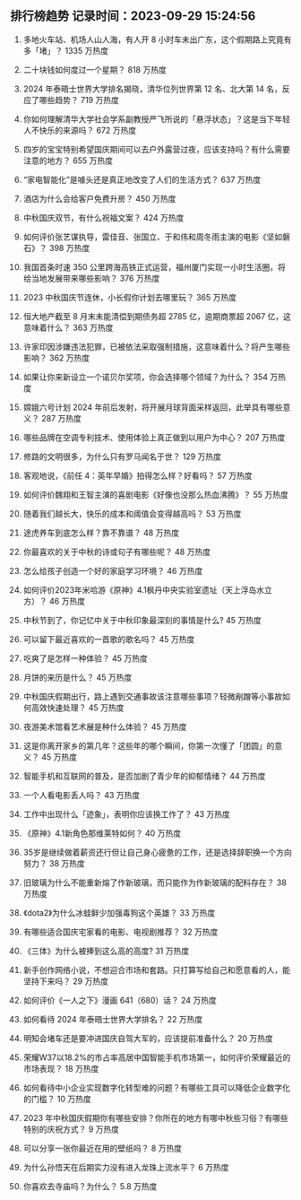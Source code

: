 
## 排行榜趋势 记录时间：2023-09-29 15:24:56
  
  1. 多地火车站、机场人山人海，有人开 8 小时车未出广东，这个假期路上究竟有多「堵」？ 1335 万热度
    
  2. 二十块钱如何度过一个星期？ 818 万热度
    
  3. 2024 年泰晤士世界大学排名揭晓，清华位列世界第 12 名、北大第 14 名，反应了哪些趋势？ 719 万热度
    
  4. 你如何理解清华大学社会学系副教授严飞所说的「悬浮状态」？这是当下年轻人不快乐的来源吗？ 672 万热度
    
  5. 四岁的宝宝特别希望国庆期间可以去户外露营过夜，应该支持吗？有什么需要注意的地方？ 655 万热度
    
  6. “家电智能化”是噱头还是真正地改变了人们的生活方式？ 637 万热度
    
  7. 酒店为什么会给客户免费升房？ 450 万热度
    
  8. 中秋国庆双节，有什么祝福文案？ 424 万热度
    
  9. 如何评价张艺谋执导，雷佳音、张国立、于和伟和周冬雨主演的电影《坚如磐石》？ 398 万热度
    
  10. 我国首条时速 350 公里跨海高铁正式运营，福州厦门实现一小时生活圈，将给当地发展带来哪些影响？ 376 万热度
    
  11. 2023 中秋国庆节连休，小长假你计划去哪里玩？ 365 万热度
    
  12. 恒大地产截至 8 月末未能清偿到期债务超 2785 亿，逾期商票超 2067 亿，这意味着什么？ 363 万热度
    
  13. 许家印因涉嫌违法犯罪，已被依法采取强制措施，这意味着什么？将产生哪些影响？ 362 万热度
    
  14. 如果让你来新设立一个诺贝尔奖项，你会选择哪个领域？为什么？ 354 万热度
    
  15. 嫦娥六号计划 2024 年前后发射，将开展月球背面采样返回，此举具有哪些意义？ 287 万热度
    
  16. 哪些品牌在空调专利技术、使用体验上真正做到以用户为中心？ 207 万热度
    
  17. 修路的文明很多，为什么只有罗马闻名于世？ 129 万热度
    
  18. 客观地说，《前任 4：英年早婚》拍得怎么样？好看吗？ 57 万热度
    
  19. 如何评价魏翔和王智主演的喜剧电影《好像也没那么热血沸腾》？ 55 万热度
    
  20. 随着我们越长大，快乐的成本和阈值会变得越高吗？ 53 万热度
    
  21. 途虎养车到底怎么样？靠不靠谱？ 48 万热度
    
  22. 你最喜欢的关于中秋的诗或句子有哪些呢？ 48 万热度
    
  23. 怎么给孩子创造一个好的家庭学习环境？ 46 万热度
    
  24. 如何评价2023年米哈游《原神》4.1枫丹中央实验室遗址（天上浮岛水立方）？ 46 万热度
    
  25. 中秋节到了，你记忆中关于中秋印象最深刻的事情是什么? 45 万热度
    
  26. 可以留下最近喜欢的一首歌的歌名吗？ 45 万热度
    
  27. 吃爽了是怎样一种体验？ 45 万热度
    
  28. 月饼的来历是什么？ 45 万热度
    
  29. 中秋国庆假期出行，路上遇到交通事故该注意哪些事项？轻微剐蹭等小事故如何高效快速处理？ 45 万热度
    
  30. 夜游美术馆看艺术展是种什么体验？ 45 万热度
    
  31. 这是你离开家乡的第几年？这些年的哪个瞬间，你第一次懂了「团圆」的意义？ 45 万热度
    
  32. 智能手机和互联网的普及，是否加剧了青少年的抑郁情绪？ 44 万热度
    
  33. 一个人看电影丢人吗？ 43 万热度
    
  34. 工作中出现什么「迹象」，表明你应该换工作了？ 43 万热度
    
  35. 《原神》4.1新角色那维莱特如何？ 40 万热度
    
  36. 35岁是继续做着薪资还行但让自己身心疲惫的工作，还是选择辞职换一个方向努力？ 38 万热度
    
  37. 旧玻璃为什么不能重新熔了作新玻璃，而只能作为作新玻璃的配料存在？ 38 万热度
    
  38. 《dota2》为什么冰蛙鲜少加强毒狗这个英雄？ 33 万热度
    
  39. 有哪些适合国庆宅家看的电影、电视剧推荐？ 32 万热度
    
  40. 《三体》为什么被捧到这么高的高度? 31 万热度
    
  41. 新手创作网络小说，不想迎合市场和套路。只打算写给自己和愿意看的人，能坚持下来吗？ 29 万热度
    
  42. 如何评价《一人之下》漫画 641（680）话？ 24 万热度
    
  43. 如何看待 2024 年泰晤士世界大学排名？ 22 万热度
    
  44. 明知会堵车还是要冲进国庆自驾大军的，应该提前准备什么？ 20 万热度
    
  45. 荣耀W37以18.2%的市占率高居中国智能手机市场第一，如何评价荣耀最近的市场表现？ 18 万热度
    
  46. 如何看待中小企业实现数字化转型难的问题？有哪些工具可以降低企业数字化的门槛？ 10 万热度
    
  47. 2023 年中秋国庆假期你有哪些安排？你所在的地方有哪中秋些习俗？有哪些特别的庆祝方式？ 9 万热度
    
  48. 可以分享一张你最近在用的壁纸吗？ 8 万热度
    
  49. 为什么孙悟天在后期实力没有进入龙珠上流水平？ 6 万热度
    
  50. 你喜欢去寺庙吗？为什么？ 5.8 万热度
    